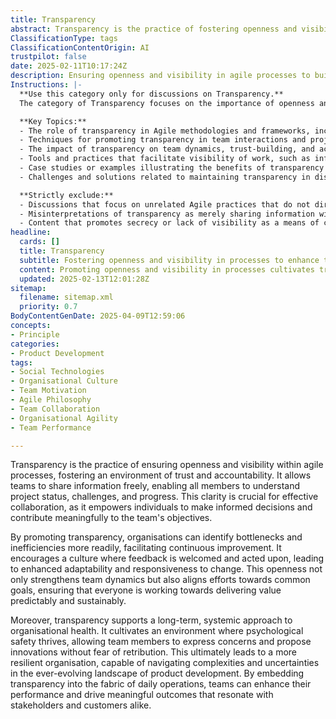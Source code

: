 ```yaml
---
title: Transparency
abstract: Transparency is the practice of fostering openness and visibility within agile processes, which is essential for building trust and accountability among team members. Originating from agile methodologies, transparency enables teams to share information freely, allowing all members to grasp project status, challenges, and progress. This clarity is vital for effective collaboration, empowering individuals to make informed decisions and contribute significantly to team objectives. By promoting transparency, organisations can more easily identify bottlenecks and inefficiencies, facilitating continuous improvement and creating a culture that values feedback and adaptability. This openness not only enhances team dynamics but also aligns efforts towards common goals, ensuring that all members work together to deliver value in a predictable and sustainable manner. Furthermore, transparency supports a long-term approach to organisational health by cultivating an environment of psychological safety, where team members feel secure in expressing concerns and proposing innovations without fear of retribution. This ultimately results in a more resilient organisation, capable of navigating the complexities and uncertainties inherent in product development. By embedding transparency into daily operations, teams can improve their performance and achieve meaningful outcomes that resonate with stakeholders and customers.
ClassificationType: tags
ClassificationContentOrigin: AI
trustpilot: false
date: 2025-02-11T10:17:24Z
description: Ensuring openness and visibility in agile processes to build trust and accountability.
Instructions: |-
  **Use this category only for discussions on Transparency.**  
  The category of Transparency focuses on the importance of openness and visibility within Agile processes, fostering an environment of trust and accountability among team members and stakeholders. It emphasises the need for clear communication, shared information, and the visibility of work progress to enhance collaboration and decision-making.

  **Key Topics:**
  - The role of transparency in Agile methodologies and frameworks, including Scrum and Kanban.
  - Techniques for promoting transparency in team interactions and project management.
  - The impact of transparency on team dynamics, trust-building, and accountability.
  - Tools and practices that facilitate visibility of work, such as information radiators and dashboards.
  - Case studies or examples illustrating the benefits of transparency in Agile environments.
  - Challenges and solutions related to maintaining transparency in distributed or remote teams.

  **Strictly exclude:**
  - Discussions that focus on unrelated Agile practices that do not directly address transparency.
  - Misinterpretations of transparency as merely sharing information without context or purpose.
  - Content that promotes secrecy or lack of visibility as a means of control or management.
headline:
  cards: []
  title: Transparency
  subtitle: Fostering openness and visibility in processes to enhance trust, accountability, and informed decision-making across teams.
  content: Promoting openness and visibility in processes cultivates trust and accountability, enabling informed decision-making. Posts should explore practices that enhance communication, foster collaboration, and utilise metrics for continuous improvement, drawing insights from frameworks and methodologies that prioritise adaptability and responsiveness in complex environments.
  updated: 2025-02-13T12:01:28Z
sitemap:
  filename: sitemap.xml
  priority: 0.7
BodyContentGenDate: 2025-04-09T12:59:06
concepts:
- Principle
categories:
- Product Development
tags:
- Social Technologies
- Organisational Culture
- Team Motivation
- Agile Philosophy
- Team Collaboration
- Organisational Agility
- Team Performance

---
```

Transparency is the practice of ensuring openness and visibility within agile processes, fostering an environment of trust and accountability. It allows teams to share information freely, enabling all members to understand project status, challenges, and progress. This clarity is crucial for effective collaboration, as it empowers individuals to make informed decisions and contribute meaningfully to the team's objectives.

By promoting transparency, organisations can identify bottlenecks and inefficiencies more readily, facilitating continuous improvement. It encourages a culture where feedback is welcomed and acted upon, leading to enhanced adaptability and responsiveness to change. This openness not only strengthens team dynamics but also aligns efforts towards common goals, ensuring that everyone is working towards delivering value predictably and sustainably.

Moreover, transparency supports a long-term, systemic approach to organisational health. It cultivates an environment where psychological safety thrives, allowing team members to express concerns and propose innovations without fear of retribution. This ultimately leads to a more resilient organisation, capable of navigating complexities and uncertainties in the ever-evolving landscape of product development. By embedding transparency into the fabric of daily operations, teams can enhance their performance and drive meaningful outcomes that resonate with stakeholders and customers alike.
